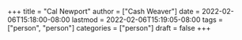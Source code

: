 +++
title = "Cal Newport"
author = ["Cash Weaver"]
date = 2022-02-06T15:18:00-08:00
lastmod = 2022-02-06T15:19:05-08:00
tags = ["person", "person"]
categories = ["person"]
draft = false
+++
